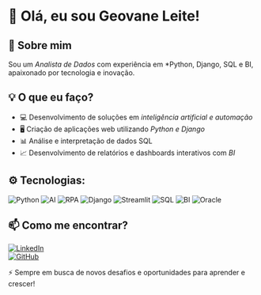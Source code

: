 # 👋 Olá, eu sou Geovane Leite!  

## 🚀 Sobre mim  
Sou um *Analista de Dados* com experiência em *Python, Django, SQL e BI, apaixonado por tecnologia e inovação.  

## 💡 O que eu faço?  
- 💻 Desenvolvimento de soluções em *inteligência artificial e automação*
- 🖥 Criação de aplicações web utilizando *Python e Django*  
- 📊 Análise e interpretação de dados SQL  
- 📈 Desenvolvimento de relatórios e dashboards interativos com *BI*  
 


## ⚙️ Tecnologias:
![Python](https://img.shields.io/badge/Python-3776AB?style=flat&logo=python&logoColor=white)
![AI](https://img.shields.io/badge/AI-FF6F00?style=flat&logo=tensorflow&logoColor=white)
![RPA](https://img.shields.io/badge/RPA-0066FF?style=flat&logo=uipath&logoColor=white)
![Django](https://img.shields.io/badge/Django-092E20?style=flat&logo=django&logoColor=white)
![Streamlit](https://img.shields.io/badge/Streamlit-FF4B8B?style=flat&logo=streamlit&logoColor=white)
![SQL](https://img.shields.io/badge/SQL-4479A1?style=flat&logo=sqlite&logoColor=white)
![BI](https://img.shields.io/badge/BI-F8B800?style=flat&logo=powerbi&logoColor=white)
![Oracle](https://img.shields.io/badge/Oracle-F80000?style=flat&logo=oracle&logoColor=white)



## 📫 Como me encontrar?  
[![LinkedIn](https://img.shields.io/badge/LinkedIn-geovane--leite-blue?style=flat&logo=linkedin)](https://www.linkedin.com/in/geovane-leite)  
[![GitHub](https://img.shields.io/badge/GitHub-geovane--leite-black?style=flat&logo=github)](https://github.com/geovane-leite)  

⚡ Sempre em busca de novos desafios e oportunidades para aprender e crescer!
